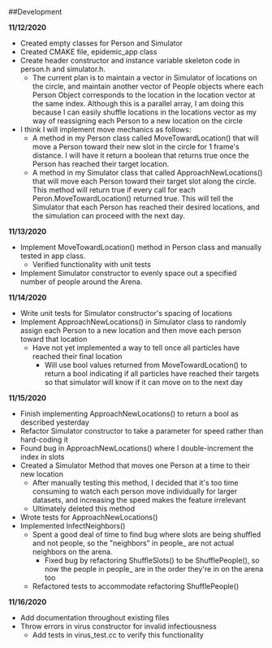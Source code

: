 ##Development

**11/12/2020**
* Created empty classes for Person and Simulator
* Created CMAKE file, epidemic_app class
* Create header constructor and instance variable skeleton code in person.h and simulator.h.
    * The current plan is to maintain a vector in Simulator of locations on the circle, and maintain
    another vector of People objects where each Person Object corresponds to the location in the location
    vector at the same index. Although this is a parallel array, I am doing this because I can easily shuffle
    locations in the locations vector as my way of reassigning each Person to a new location on the circle
* I think I will implement move mechanics as follows:
    * A method in my Person class called MoveTowardLocation() that will move a Person toward their
new slot in the circle for 1 frame's distance. I will have it return a boolean that returns true once the Person
 has reached their target location.
    * A method in my Simulator class that called ApproachNewLocations() that will move each Person toward their
    target slot along the circle. This method will return true if every call for each Peron.MoveTowardLocation()
    returned true. This will tell the Simulator that each Person has reached their desired locations,
    and the simulation can proceed with the next day.
 
 **11/13/2020**
 * Implement MoveTowardLocation() method in Person class and manually tested in app class.
    * Verified functionality with unit tests
 * Implement Simulator constructor to evenly space out a specified number of people around the Arena.
 
 **11/14/2020**
 * Write unit tests for Simulator constructor's spacing of locations
 * Implement ApproachNewLocations() in Simulator
 class to randomly assign each Person to a new location and then move each person toward that location
    * Have not yet implemented a way to tell once all particles have reached their final location
        * Will use bool values returned from MoveTowardLocation() to return a bool indicating if all particles have
        reached their targets so that simulator will know if it can move on to the next day
        
 **11/15/2020**
 * Finish implementing ApproachNewLocations() to return a bool as described yesterday
 * Refactor Simulator constructor to take a parameter for speed rather than hard-coding it
 * Found bug in ApproachNewLocations() where I double-increment the index in slots
 * Created a Simulator Method that moves one Person at a time to their new location
    * After manually testing this method, I decided that it's too time consuming to watch
    each person move individually for larger datasets, and increasing the speed makes the feature irrelevant
    * Ultimately deleted this method
 * Wrote tests for ApproachNewLocations()
 * Implemented InfectNeighbors()
    * Spent a good deal of time to find bug where slots are being shuffled and not people, so the 
    "neighbors" in people_ are not actual neighbors on the arena.
        * Fixed bug by refactoring ShuffleSlots() to be ShufflePeople(), so
        now the people in people_ are in the order they're in on the arena too
    * Refactored tests to accommodate refactoring ShufflePeople()
    
**11/16/2020**
* Add documentation throughout existing files
* Throw errors in virus constructor for invalid infectiousness
    * Add tests in virus_test.cc to verify this functionality
